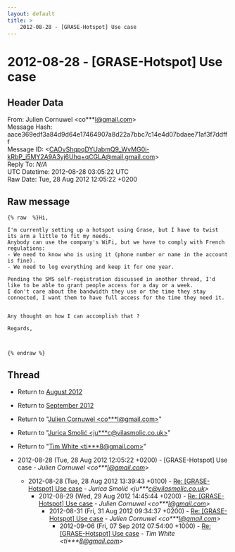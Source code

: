 ```yaml
---
layout: default
title: >
    2012-08-28 - [GRASE-Hotspot] Use case
---
```


# 2012-08-28 - [GRASE-Hotspot] Use case

## Header Data

From: Julien Cornuwel \<co***l@gmail.com\><br>
Message Hash: aace369edf3a84d9d64e17464907a8d22a7bbc7c14e4d07bdaee71af3f7ddfff<br>
Message ID: \<CAOvShqpqDYUabmQ9_WvMG0i-kRbP_i5MY2A9A3yj6Uhq+qCGLA@mail.gmail.com\><br>
Reply To: _N/A_<br>
UTC Datetime: 2012-08-28 03:05:22 UTC<br>
Raw Date: Tue, 28 Aug 2012 12:05:22 +0200<br>

## Raw message

```
{% raw  %}Hi,

I'm currently setting up a hotspot using Grase, but I have to twist
its arm a little to fit my needs.
Anybody can use the company's WiFi, but we have to comply with French
regulations:
- We need to know who is using it (phone number or name in the account is fine).
- We need to log everything and keep it for one year.

Pending the SMS self-registration discussed in another thread, I'd
like to be able to grant people access for a day or a week.
I don't care about the bandwidth they use or the time they stay
connected, I want them to have full access for the time they need it.


Any thought on how I can accomplish that ?

Regards,



{% endraw %}
```

## Thread

+ Return to [August 2012](/archive/2012/08)
+ Return to [September 2012](/archive/2012/09)

+ Return to "[Julien Cornuwel <co***l<span>@</span>gmail.com>](/authors/co___l_at_gmail_com)"
+ Return to "[Jurica Smolić <ju***c<span>@</span>vilasmolic.co.uk>](/authors/ju___c_at_vilasmolic_co_uk)"
+ Return to "[Tim White <ti***8<span>@</span>gmail.com>](/authors/ti___8_at_gmail_com)"

+ 2012-08-28 (Tue, 28 Aug 2012 12:05:22 +0200) - [GRASE-Hotspot] Use case - _Julien Cornuwel \<co***l@gmail.com\>_
  + 2012-08-28 (Tue, 28 Aug 2012 13:39:43 +0100) - [Re: [GRASE-Hotspot] Use case](/archive/2012/08/d77582159a8ed41f660b8ee6a21bd1ce7b2bef2a737f8bc73f7a116d8b9404a4) - _Jurica Smolić \<ju***c@vilasmolic.co.uk\>_
    + 2012-08-29 (Wed, 29 Aug 2012 14:45:44 +0200) - [Re: [GRASE-Hotspot] Use case](/archive/2012/08/cbadf474b47b62fccbaf031fb1b18595175037275cc5ebb72e8437fcdae98b7d) - _Julien Cornuwel \<co***l@gmail.com\>_
      + 2012-08-31 (Fri, 31 Aug 2012 09:34:37 +0200) - [Re: [GRASE-Hotspot] Use case](/archive/2012/08/1679e5d72ac5020873ede697db6734c331c189e554428f20ff90449282893907) - _Julien Cornuwel \<co***l@gmail.com\>_
        + 2012-09-06 (Fri, 07 Sep 2012 07:54:00 +1000) - [Re: [GRASE-Hotspot] Use case](/archive/2012/09/423c48e2864808afb8019a0aab63ee5d6f3a412d700adc382150392da2cb641b) - _Tim White \<ti***8@gmail.com\>_

